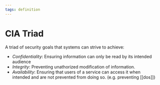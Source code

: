 ```yaml
---
tags: definition
---
```


# CIA Triad
A triad of security goals that systems can strive to achieve:

* *Confidentiality*: Ensuring information can only be read by its intended audience
* *Integrity*: Preventing unathorized modification of information.
* *Availability*: Ensuring that users of a service can access it when intended and are not prevented from doing so. (e.g. preventing [[dos]])
